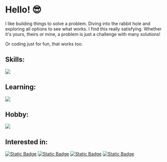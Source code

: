 # Hello! 😎

I like building things to solve a problem. Diving into the rabbit hole and exploring all options to see what works. I find this really satisfying. Whether it's yours, theirs or mine, a problem is just a challenge with many solutions!

Or coding just for fun, that works too.

## Skills:
<img src="https://skillicons.dev/icons?i=py,js,html,css,git" />

## Learning:
<img src="https://skillicons.dev/icons?i=ts,nodejs,php,mysql,sqlite,docker" />

## Hobby:
<img src="https://skillicons.dev/icons?i=blender,godot,arduino" />

## Interested in:
<a href="#">![Static Badge](https://img.shields.io/badge/Software_development-242938)</a> <a href="#">![Static Badge](https://img.shields.io/badge/Backend_technologies-242938)</a> <a href="#">![Static Badge](https://img.shields.io/badge/Automation-242938)</a> <a href="#">![Static Badge](https://img.shields.io/badge/Testing/QA-242938)</a>
